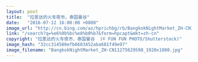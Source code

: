 ```yaml
---
layout: post
title:  "拉差达的火车夜市，泰国曼谷"
date:   "2016-07-12 16:00:00 +0800"
image_url: "http://cn.bing.com/az/hprichbg/rb/BangkokNightMarket_ZH-CN11275629598_1920x1080.jpg"
link: "/search?q=%e6%9b%bc%e8%b0%b7&form=hpcapt&mkt=zh-cn"
copyright: "拉差达的火车夜市，泰国曼谷  (© FUN FUN PHOTO/Shutterstock)"
image_hash: "32cc314580efb6603452aba681f49e97"
image_filename: "BangkokNightMarket_ZH-CN11275629598_1920x1080.jpg"
---
```

